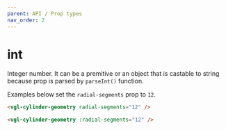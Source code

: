 ```yaml
---
parent: API / Prop types
nav_order: 2
---
```


# int
Integer number. It can be a premitive or an object that is castable to string because
prop is parsed by `parseInt()` function.

Examples below set the `radial-segments` prop to `12`.

```html
<vgl-cylinder-geometry radial-segments="12" />
```

```html
<vgl-cylinder-geometry :radial-segments="12" />
```

